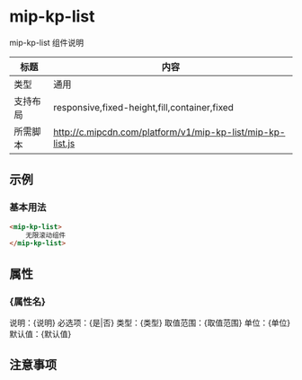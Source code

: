 # mip-kp-list

mip-kp-list 组件说明

标题|内容
----|----
类型|通用
支持布局|responsive,fixed-height,fill,container,fixed
所需脚本|http://c.mipcdn.com/platform/v1/mip-kp-list/mip-kp-list.js

## 示例

### 基本用法
```html
<mip-kp-list>
    无限滚动组件
</mip-kp-list>
```

## 属性

### {属性名}

说明：{说明}
必选项：{是|否}
类型：{类型}
取值范围：{取值范围}
单位：{单位}
默认值：{默认值}

## 注意事项

